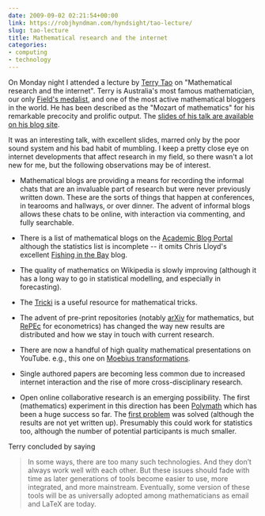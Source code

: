 ```yaml
---
date: 2009-09-02 02:21:54+00:00
link: https://robjhyndman.com/hyndsight/tao-lecture/
slug: tao-lecture
title: Mathematical research and the internet
categories:
- computing
- technology
---
```


On Monday night I attended a lecture by [Terry Tao](http://www.math.ucla.edu/~tao/) on "Mathematical research and the internet". Terry is Australia's most famous mathematician, our only [Field's medalist](http://en.wikipedia.org/wiki/Fields_Medal), and one of the most active mathematical bloggers in the world. He has been described as the "Mozart of mathematics" for his remarkable precocity and prolific output. The [slides of his talk are available on his blog site](http://terrytao.wordpress.com/2009/08/27/mathematical-research-and-the-internet/).

It was an interesting talk, with excellent slides, marred only by the poor sound system and his bad habit of mumbling. I keep a pretty close eye on internet developments that affect research in my field, so there wasn't a lot new for me, but the following observations may be of interest.


  * Mathematical blogs are providing a means for recording the informal chats that are an invaluable part of research but were never previously written down. These are the sorts of things that happen at conferences, in tearooms and hallways, or over dinner. The advent of informal blogs allows these chats to be online, with interaction via commenting, and fully searchable.

  * There is a list of mathematical blogs on the [Academic Blog Portal](http://academicblogs.org/index.php?title=Mathematics/Statistics#Statistics_.28math.ST.29) although the statistics list is incomplete -- it omits Chris Lloyd's excellent [Fishing in the Bay](http://blogs.mbs.edu/fishing-in-the-bay/) blog.

  * The quality of mathematics on Wikipedia is slowly improving (although it has a long way to go in statistical modelling, and especially in forecasting).

  * The [Tricki](http://www.tricki.org/) is a useful resource for mathematical tricks.

  * The advent of pre-print repositories (notably [arXiv](http://arxiv.org/) for mathematics, but [RePEc](http://econpapers.repec.org/) for econometrics) has changed the way new results are distributed and how we stay in touch with current research.

  * There are now a handful of high quality mathematical presentations on YouTube. e.g., this one on [Moebius transformations](http://www.youtube.com/watch?v=JX3VmDgiFnY).

  * Single authored papers are becoming less common due to increased internet interaction and the rise of more cross-disciplinary research.

  * Open online collaborative research is an emerging possibility. The first (mathematics) experiment in this direction has been [Polymath](http://polymathprojects.org/) which has been a huge success so far. The [first problem](http://michaelnielsen.org/polymath1/index.php?title=Polymath1) was solved (although the results are not yet written up). Presumably this could work for statistics too, although the number of potential participants is much smaller.

Terry concluded by saying

>In some ways, there are too many such technologies. And they don’t always work well with each other. But these issues should fade with time as later generations of tools become easier to use, more integrated, and more mainstream. Eventually, some version of these tools will be as universally adopted among mathematicians as email and LaTeX are today.
